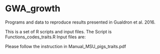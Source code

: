 # GWA_growth
Programs and data to reproduce results presented in Gualdron et al. 2016.

This is a set of R scripts and input files.
The Script is Functions_codes_traits.R
Input files are:


Please follow the instruction in Manual_MSU_pigs_traits.pdf
